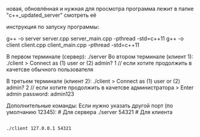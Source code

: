 новая, обновлённая и нужная для просмотра программа лежит в папке "c++_updated_server"
смотреть её

инструкция по запуску программы:

g++ -o server server.cpp server_main.cpp -pthread -std=c++11
g++ -o client client.cpp client_main.cpp -pthread -std=c++11

В первом терминале (сервер): ./server
Во втором терминале (клиент 1): ./client
                                > Connect as (1) user or (2) admin? 1 // если хотите продолжить в качетсве обычного пользователя

В третьем терминале (клиент 2): ./client
                                > Connect as (1) user or (2) admin? 2 // если хотите продолжить в качетсве администратора 
                                > Enter admin password: admin123

Дополнительные команды: 
                        Если нужно указать другой порт (по умолчанию 12345):
                                                                            # Для сервера
                                                                                          ./server 54321
                                                                            # Для клиента
                                                                            
                                                                                          ./client 127.0.0.1 54321






                                







